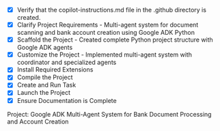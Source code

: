 <!-- Google ADK Multi-Agent Bank Account Creation System -->
- [x] Verify that the copilot-instructions.md file in the .github directory is created.
- [x] Clarify Project Requirements - Multi-agent system for document scanning and bank account creation using Google ADK Python
- [x] Scaffold the Project - Created complete Python project structure with Google ADK agents
- [x] Customize the Project - Implemented multi-agent system with coordinator and specialized agents  
- [x] Install Required Extensions
- [x] Compile the Project
- [x] Create and Run Task
- [x] Launch the Project
- [x] Ensure Documentation is Complete

Project: Google ADK Multi-Agent System for Bank Document Processing and Account Creation